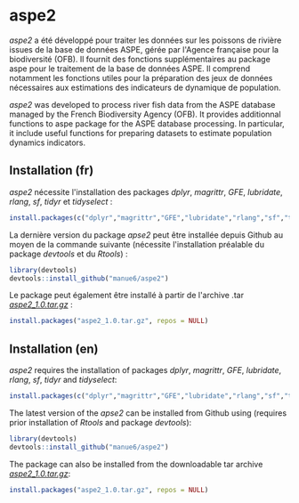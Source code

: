 
# aspe2

<!-- badges: start -->
<!-- badges: end -->
*aspe2* a été développé pour traiter les données sur les poissons de rivière issues de la base de données ASPE, gérée par l'Agence française pour la biodiversité (OFB). Il fournit des fonctions supplémentaires au package aspe pour le traitement de la base de données ASPE. Il comprend notamment les fonctions utiles pour la préparation des jeux de données nécessaires aux estimations des indicateurs de dynamique de population.

*aspe2* was developed to process river fish data from the ASPE database managed by the French Biodiversity Agency (OFB). It provides additionnal functions to aspe package for the ASPE database processing. In particular, it include useful functions for preparing datasets to estimate population dynamics indicators.

## Installation (fr)

*aspe2* nécessite l'installation des packages *dplyr*, *magrittr*, *GFE*, *lubridate*, *rlang*, *sf*, *tidyr* et *tidyselect* :

``` r 
install.packages(c("dplyr","magrittr","GFE","lubridate","rlang","sf","tidyr","tidyselect"))
```

La dernière version du package *apse2* peut être installée depuis Github au moyen de la commande suivante (nécessite l'installation préalable du package *devtools* et du *Rtools*) :

``` r
library(devtools)
devtools::install_github("manue6/aspe2")
```

Le package peut également être installé à partir de l'archive .tar [*aspe2_1.0.tar.gz*](https://github.com/manue6/Indicateurs_IDP) :

``` r
install.packages("aspe2_1.0.tar.gz", repos = NULL)
```

## Installation (en)

*aspe2* requires the installation of packages *dplyr*, *magrittr*, *GFE*, *lubridate*, *rlang*, *sf*, *tidyr* and *tidyselect*:

``` r 
install.packages(c("dplyr","magrittr","GFE","lubridate","rlang","sf","tidyr","tidyselect"))
```

The latest version of the *apse2* can be installed from Github using (requires prior installation of *Rtools* and package *devtools*):

``` r
library(devtools)
devtools::install_github("manue6/aspe2")
```
The package can also be installed from the downloadable tar archive [*aspe2_1.0.tar.gz*](https://github.com/manue6/Indicateur_IDP):

``` r
install.packages("aspe2_1.0.tar.gz", repos = NULL)
```

